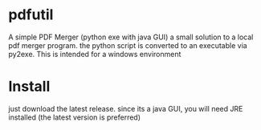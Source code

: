 # pdfutil
A simple PDF Merger (python exe with java GUI)
a small solution to a local pdf merger program. the python script is converted to an executable via py2exe. This is intended for a windows environment

# Install
just download the latest release.
since its a java GUI, you will need JRE installed (the latest version is preferred)
